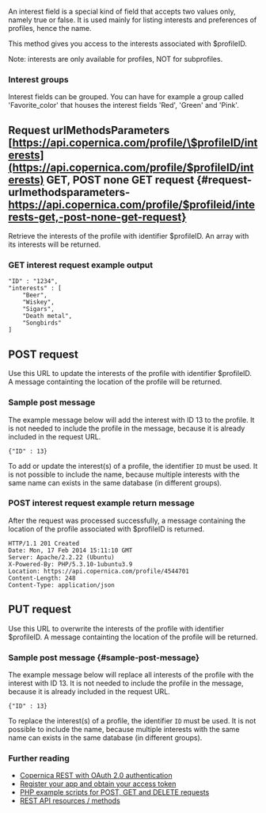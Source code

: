 An interest field is a special kind of field that accepts two values
only, namely true or false. It is used mainly for listing interests and
preferences of profiles, hence the name.

This method gives you access to the interests associated with
\$profileID.

Note: interests are only available for profiles, NOT for subprofiles.

### Interest groups

Interest fields can be grouped. You can have for example a group called
'Favorite\_color' that houses the interest fields 'Red', 'Green' and
'Pink'.

Request urlMethodsParameters [https://api.copernica.com/profile/\$profileID/interests](https://api.copernica.com/profile/$profileID/interests) GET, POST none GET request {#request-urlmethodsparameters-https://api.copernica.com/profile/$profileid/interests-get,-post-none-get-request}
-------------------------------------------------------------------------------------------------------------------------------------------------------------------------

Retrieve the interests of the profile with identifier \$profileID. An
array with its interests will be returned.

### GET interest request example output

    "ID" : "1234",
    "interests" : [
        "Beer",
        "Wiskey",
        "Sigars",
        "Death metal",
        "Songbirds"
    ]

POST request
------------

Use this URL to update the interests of the profile with identifier
\$profileID. A message containting the location of the profile will be
returned.

### Sample post message

The example message below will add the interest with ID 13 to the
profile. It is not needed to include the profile in the message, because
it is already included in the request URL.

`{"ID" : 13}`

To add or update the interest(s) of a profile, the identifier `ID` must
be used. It is not possible to include the name, because multiple
interests with the same name can exists in the same database (in
different groups).

### POST interest request example return message

After the request was processed successfully, a message containing the
location of the profile associated with \$profileID is returned.

    HTTP/1.1 201 Created
    Date: Mon, 17 Feb 2014 15:11:10 GMT
    Server: Apache/2.2.22 (Ubuntu)
    X-Powered-By: PHP/5.3.10-1ubuntu3.9
    Location: https://api.copernica.com/profile/4544701
    Content-Length: 248
    Content-Type: application/json

PUT request
-----------

Use this URL to overwrite the interests of the profile with identifier
\$profileID. A message containting the location of the profile will be
returned.

### Sample post message {#sample-post-message}

The example message below will replace all interests of the profile with
the interest with ID 13. It is not needed to include the profile in the
message, because it is already included in the request URL.

`{"ID" : 13}`

To replace the interest(s) of a profile, the identifier `ID` must be
used. It is not possible to include the name, because multiple interests
with the same name can exists in the same database (in different
groups).

### Further reading

-   [Copernica REST with OAuth 2.0
    authentication](./setting-up-copernica-rest-service.en.md)
-   [Register your app and obtain your access
    token](./register-your-app-on-copernica-com.en.md)
-   [PHP example scripts for POST, GET and DELETE
    requests](./example-get-post-and-delete-requests.en.md)
-   [REST API resources / methods](./the-copernica-rest-api.en.md)


